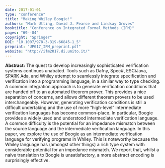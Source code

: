```yaml
---
date: 2017-01-01
type: "conference"
title: "Making Whiley Boogie!"
authors: "Mark Utting, David J. Pearce and Lindsay Groves"
booktitle: "Conference on Integrated Formal Methods (IFM)"
pages: "69--84"
copyright: "Springer"
DOI: "10.1007/978-3-319-66845-1_5"
preprint: "UPG17_IFM_preprint.pdf"
website: "http://ifm2017.di.unito.it/"
---
```


**Abstract:** The quest to develop increasingly sophisticated verification systems continues unabated. Tools such as Dafny, Spec#, ESC/Java, SPARK Ada, and Whiley attempt to seamlessly integrate specification and verification into a programming language, in a similar way to type checking. A common integration approach is to generate verification conditions that are handed off to an automated theorem prover. This provides a nice separation of concerns, and allows different theorem provers to be used interchangeably. However, generating verification conditions is still a difficult undertaking and the use of more “high-level” intermediate verification languages has become common-place. In particular, Boogie provides a widely used and understood intermediate verification language. A common difficulty is the potential for an impedance mismatch between the source language and the intermediate verification language. In this paper, we explore the use of Boogie as an intermediate verification language for verifying programs in Whiley. This is noteworthy because the Whiley language has (amongst other things) a rich type system with considerable potential for an impedance mismatch. We report that, whilst a naive translation to Boogie is unsatisfactory, a more abstract encoding is surprisingly effective.